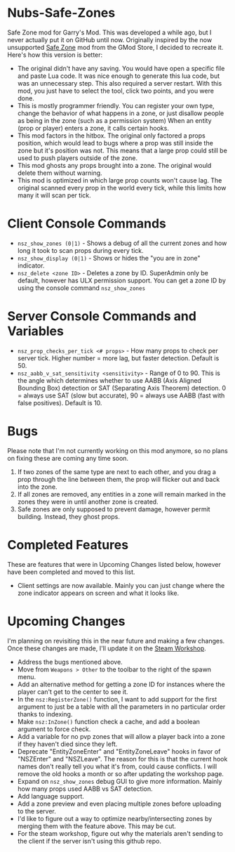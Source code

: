# Nubs-Safe-Zones
Safe Zone mod for Garry's Mod. This was developed a while ago, but I never actually put it on GitHub until now. Originally inspired by the now unsupported [Safe Zone](https://www.gmodstore.com/market/view/safe-zone-protect-your-players-now-with-a-zone-creator) mod from the GMod Store, I decided to recreate it. Here's how this version is better:
* The original didn't have any saving. You would have open a specific file and paste Lua code. It was nice enough to generate this lua code, but was an unnecessary step. This also required a server restart. With this mod, you just have to select the tool, click two points, and you were done.
* This is mostly programmer friendly. You can register your own type, change the behavior of what happens in a zone, or just disallow people as being in the zone (such as a permission system) When an entity (prop or player) enters a zone, it calls certain hooks.
* This mod factors in the hitbox. The original only factored a props position, which would lead to bugs where a prop was still inside the zone but it's position was not. This means that a large prop could still be used to push players outside of the zone. 
* This mod ghosts any props brought into a zone. The original would delete them without warning.
* This mod is optimized in which large prop counts won't cause lag. The original scanned every prop in the world every tick, while this limits how many it will scan per tick.
# Client Console Commands
* `nsz_show_zones (0|1)` - Shows a debug of all the current zones and how long it took to scan props during every tick.
* `nsz_show_display (0|1)` - Shows or hides the "you are in zone" indicator.
* `nsz_delete <zone ID>` - Deletes a zone by ID. SuperAdmin only be default, however has ULX permission support. You can get a zone ID by using the console command `nsz_show_zones`
# Server Console Commands and Variables
* `nsz_prop_checks_per_tick <# props>` - How many props to check per server tick. Higher number = more lag, but faster detection. Default is 50.
* `nsz_aabb_v_sat_sensitivity <sensitivity>` - Range of 0 to 90. This is the angle which determines whether to use AABB (Axis Aligned Bounding Box) detection or SAT (Separating Axis Theorem) detection. 0 = always use SAT (slow but accurate), 90 = always use AABB (fast with false positives). Default is 10.
# Bugs
Please note that I'm not currently working on this mod anymore, so no plans on fixing these are coming any time soon.
1. If two zones of the same type are next to each other, and you drag a prop through the line between them, the prop will flicker out and back into the zone.
2. If all zones are removed, any entities in a zone will remain marked in the zones they were in until another zone is created.
3. Safe zones are only supposed to prevent damage, however permit building. Instead, they ghost props.

# Completed Features
These are features that were in Upcoming Changes listed below, however have been completed and moved to this list.
* Client settings are now available. Mainly you can just change where the zone indicator appears on screen and what it looks like.

# Upcoming Changes
I'm planning on revisiting this in the near future and making a few changes. Once these changes are made, I'll update it on the [Steam Workshop](https://steamcommunity.com/sharedfiles/filedetails/?id=2553024572).
* Address the bugs mentioned above.
* Move from `Weapons > Other` to the toolbar to the right of the spawn menu.
* Add an alternative method for getting a zone ID for instances where the player can't get to the center to see it.
* In the `nsz:RegisterZone()` function, I want to add support for the first argument to just be a table with all the parameters in no particular order thanks to indexing.
* Make `nsz:InZone()` function check a cache, and add a boolean argument to force check.
* Add a variable for no pvp zones that will allow a player back into a zone if they haven't died since they left.
* Deprecate "EntityZoneEnter" and "EntityZoneLeave" hooks in favor of "NSZEnter" and "NSZLeave". The reason for this is that the current hook names don't really tell you what it's from, could cause conflicts. I will remove the old hooks a month or so after updating the workshop page.
* Expand on `nsz_show_zones` debug GUI to give more information. Mainly how many props used AABB vs SAT detection.
* Add language support.
* Add a zone preview and even placing multiple zones before uploading to the server.
* I'd like to figure out a way to optimize nearby/intersecting zones by merging them with the feature above. This may be cut.
* For the steam workshop, figure out why the materials aren't sending to the client if the server isn't using this github repo.